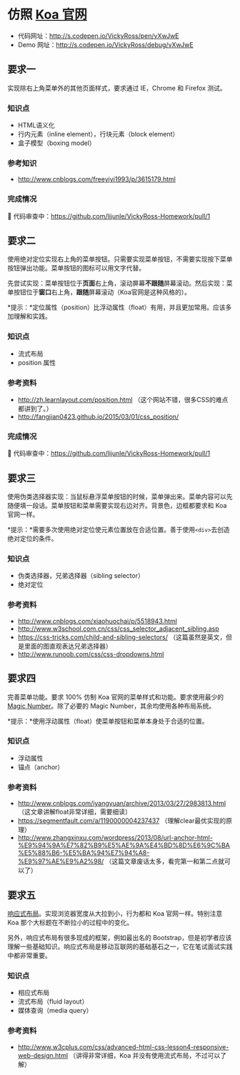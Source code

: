 # 仿照 [Koa 官网](http://koajs.com/)

- 代码网址：http://s.codepen.io/VickyRoss/pen/vXwJwE
- Demo 网址：http://s.codepen.io/VickyRoss/debug/vXwJwE

## 要求一

实现除右上角菜单外的其他页面样式，要求通过 IE，Chrome 和 Firefox 测试。

### 知识点

- HTML语义化
- 行内元素（inline element），行块元素（block element）
- 盒子模型（boxing model）

### 参考知识

- http://www.cnblogs.com/freeyiyi1993/p/3615179.html

### 完成情况

:eyes: 代码审查中：https://github.com/lijunle/VickyRoss-Homework/pull/1

## 要求二

使用绝对定位实现右上角的菜单按钮。只需要实现菜单按钮，不需要实现按下菜单按钮弹出功能。菜单按钮的图标可以用文字代替。

先尝试实现：菜单按钮位于**页面**右上角，滚动屏幕**不跟随**屏幕滚动。然后实现：菜单按钮位于**窗口**右上角，**跟随**屏幕滚动（Koa官网是这种风格的）。

*提示：*定位属性（position）比浮动属性（float）有用，并且更加常用。应该多加理解和实践。

### 知识点

- 流式布局
- position 属性

### 参考资料

- http://zh.learnlayout.com/position.html （这个网站不错，很多CSS的难点都讲到了。）
- http://fangjian0423.github.io/2015/03/01/css_position/

### 完成情况

:eyes: 代码审查中：https://github.com/lijunle/VickyRoss-Homework/pull/1

## 要求三

使用伪类选择器实现：当鼠标悬浮菜单按钮的时候，菜单弹出来。菜单内容可以先随便填一段话。菜单按钮和菜单需要实现右边对齐。背景色，边框都要求和 Koa 官网一样。

*提示：*需要多次使用绝对定位使元素位置放在合适位置。善于使用`<div>`去创造绝对定位的条件。

### 知识点

- 伪类选择器，兄弟选择器（sibling selector）
- 绝对定位

### 参考资料

- http://www.cnblogs.com/xiaohuochai/p/5518943.html
- http://www.w3school.com.cn/css/css_selector_adjacent_sibling.asp
- https://css-tricks.com/child-and-sibling-selectors/ （这篇虽然是英文，但是里面的图直观表达兄弟选择器）
- http://www.runoob.com/css/css-dropdowns.html

## 要求四

完善菜单功能。要求 100% 仿制 Koa 官网的菜单样式和功能。要求使用最少的 [Magic Number](https://zh.wikipedia.org/wiki/%E9%AD%94%E8%A1%93%E6%95%B8%E5%AD%97_(%E7%A8%8B%E5%BC%8F%E8%A8%AD%E8%A8%88))。除了必要的 Magic Number，其余均使用各种布局系统。

*提示：*使用浮动属性（float）使菜单按钮和菜单本身处于合适的位置。

### 知识点

- 浮动属性
- 锚点（anchor）

### 参考资料

- http://www.cnblogs.com/iyangyuan/archive/2013/03/27/2983813.html （这文章讲解float非常详细，需要细读）
- https://segmentfault.com/a/1190000004237437 （理解clear最优实现的原理）
- http://www.zhangxinxu.com/wordpress/2013/08/url-anchor-html-%E9%94%9A%E7%82%B9%E5%AE%9A%E4%BD%8D%E6%9C%BA%E5%88%B6-%E5%BA%94%E7%94%A8-%E9%97%AE%E9%A2%98/ （这篇文章废话太多，看完第一和第二点就可以了）

## 要求五

[响应式布局](https://www.zhihu.com/question/20976405)。实现浏览器宽度从大拉到小，行为都和 Koa 官网一样。特别注意 Koa 那个大标题在不断拉小的过程中的变化。

另外，响应式布局有很多现成的框架，例如最出名的 Bootstrap，但是初学者应该理解一些基础知识。响应式布局是移动互联网的基础基石之一，它在笔试面试实践中都非常重要。

### 知识点

- 相应式布局
- 流式布局（fluid layout）
- 媒体查询（media query）

### 参考资料

- http://www.w3cplus.com/css/advanced-html-css-lesson4-responsive-web-design.html （讲得非常详细，Koa 并没有使用流式布局，不过可以了解）
